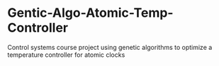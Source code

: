 # Gentic-Algo-Atomic-Temp-Controller
Control systems course project using genetic algorithms to optimize a temperature controller for atomic clocks
